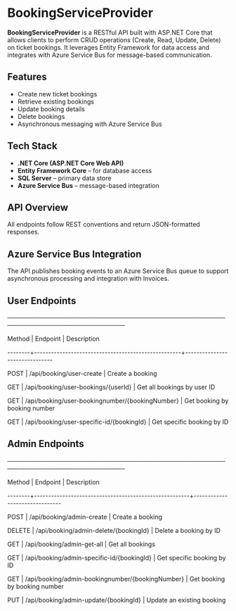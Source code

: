 # BookingServiceProvider

**BookingServiceProvider** is a RESTful API built with ASP.NET Core that allows clients to perform CRUD operations (Create, Read, Update, Delete) on ticket bookings. It leverages Entity Framework for data access and integrates with Azure Service Bus for message-based communication.

## Features

- Create new ticket bookings
- Retrieve existing bookings
- Update booking details
- Delete bookings
- Asynchronous messaging with Azure Service Bus

## Tech Stack

- **.NET Core (ASP.NET Core Web API)**
- **Entity Framework Core** – for database access
- **SQL Server** – primary data store
- **Azure Service Bus** – message-based integration

## API Overview

All endpoints follow REST conventions and return JSON-formatted responses.

## Azure Service Bus Integration
The API publishes booking events to an Azure Service Bus queue to support asynchronous processing and integration with Invoices.

## User Endpoints
─────────────────────────────────────────────────────────────────────────────

 Method | Endpoint                                           | Description
 
--------+----------------------------------------------------+-------------------------------

 POST   | /api/booking/user-create                           | Create a booking
 
 GET    | /api/booking/user-bookings/{userId}                | Get all bookings by user ID
 
 GET    | /api/booking/user-bookingnumber/{bookingNumber}    | Get booking by booking number
 
 GET    | /api/booking/user-specific-id/{bookingId}          | Get specific booking by ID

## Admin Endpoints
─────────────────────────────────────────────────────────────────────────────

 Method | Endpoint                                              | Description
 
--------+-------------------------------------------------------+-------------------------------

 POST   | /api/booking/admin-create                             | Create a booking
 
 DELETE | /api/booking/admin-delete/{bookingId}                 | Delete a booking by ID
 
 GET    | /api/booking/admin-get-all                            | Get all bookings
 
 GET    | /api/booking/admin-specific-id/{bookingId}            | Get specific booking by ID
 
 GET    | /api/booking/admin-bookingnumber/{bookingNumber}      | Get booking by booking number
 
 PUT    | /api/booking/admin-update/{bookingId}                 | Update an existing booking
